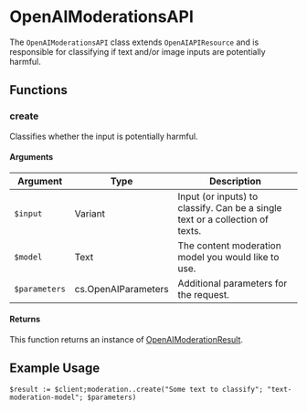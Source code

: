 # OpenAIModerationsAPI

The `OpenAIModerationsAPI` class extends `OpenAIAPIResource` and is responsible for classifying if text and/or image inputs are potentially harmful.
 
## Functions

### create

Classifies whether the input is potentially harmful. 

#### Arguments

| Argument   | Type                     | Description                                                   |
|------------|--------------------------|---------------------------------------------------------------|
| `$input`     | Variant                  | Input (or inputs) to classify. Can be a single text or a collection of texts. |
| `$model`     | Text                     | The content moderation model you would like to use.          |
| `$parameters` | cs.OpenAIParameters     | Additional parameters for the request.                       |

#### Returns

This function returns an instance of [OpenAIModerationResult](OpenAIModerationResult.md).

## Example Usage

```4d
$result := $client;moderation..create("Some text to classify"; "text-moderation-model"; $parameters)
```
